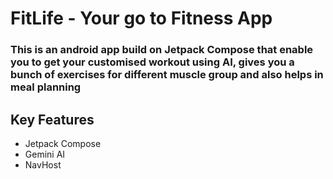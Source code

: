 # FitLife - Your go to Fitness App
### This is an android app build on Jetpack Compose that enable you to get your customised workout using AI, gives you a bunch of exercises for different muscle group and also helps in meal planning

## Key Features
* Jetpack Compose
* Gemini AI
* NavHost
